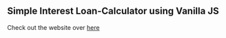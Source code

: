 ## Simple Interest Loan-Calculator using Vanilla JS
Check out the website over <a href="https://rishab1128.github.io/JS_sandbox/Loan-Calculator-DOM-Project/">here</a>

